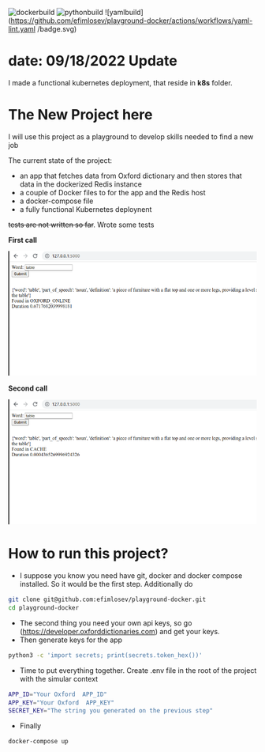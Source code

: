 ![dockerbuild](https://github.com/efimlosev/playground-docker/actions/workflows/docker-image.yml/badge.svg) ![pythonbuild](https://github.com/efimlosev/playground-docker/actions/workflows/python-package.yml/badge.svg) ![yamlbuild](https://github.com/efimlosev/playground-docker/actions/workflows/yaml-lint.yaml
/badge.svg)

# date: 09/18/2022 Update 
I made a  functional kubernetes deployment, that reside in **k8s** folder.


# The New Project here
I will use this project as a playground to develop skills needed to find a new job

The current state of the project:
- an app that fetches data from  Oxford dictionary and then stores that data in the dockerized Redis instance
- a couple of Docker files to for the app and the Redis host
- a docker-compose file
- a fully functional Kubernetes deploynent 

~~tests are not written so far~~. Wrote some tests

**First call**

![word search example](/images/real-call.png)

**Second call**

![word search from cache](/images/call-from-cache.png)


# How to run this project?

- I suppose you know you need have git, docker and docker compose installed.
So it would be the first step. Additionally do 
```bash
git clone git@github.com:efimlosev/playground-docker.git
cd playground-docker
```
- The second thing you need your own api keys, so go (https://developer.oxforddictionaries.com) and get your keys.
- Then  generate keys for the app
``` bash 
python3 -c 'import secrets; print(secrets.token_hex())'
```
- Time to put everything together. Create .env file in the root of the project with the simular context
```bash
APP_ID="Your Oxford  APP_ID"
APP_KEY="Your Oxford  APP_KEY"
SECRET_KEY="The string you generated on the previous step"
```
- Finally
```bash
docker-compose up
 ```
